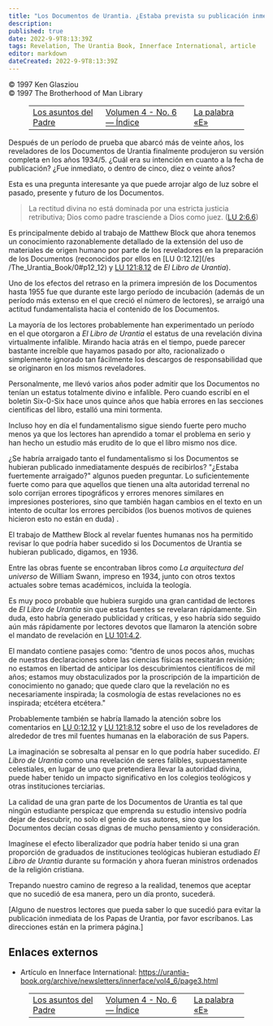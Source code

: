 ```yaml
---
title: "Los Documentos de Urantia. ¿Estaba prevista su publicación inmediata?"
description: 
published: true
date: 2022-9-9T8:13:39Z
tags: Revelation, The Urantia Book, Innerface International, article
editor: markdown
dateCreated: 2022-9-9T8:13:39Z
---
```


<p class="v-card v-sheet theme--light grey lighten-3 px-2">© 1997 Ken Glasziou<br>© 1997 The Brotherhood of Man Library</p>
<figure class="table chapter-navigator">
  <table>
    <tbody>
      <tr>
        <td>
        <a href="/es/article/Ken_Glasziou/The_Fathers_Business">
          <span class="mdi mdi-arrow-left-drop-circle"></span><span class="pl-2">Los asuntos del Padre</span>
        </a>
        </td>
        <td>
        <a href="/es/index/articles_innerface#volumen-4-no-6">
          <span class="mdi mdi-book-open-variant"></span><span class="pl-2">Volumen 4 - No. 6 — Índice</span>
        </a>
        </td>
        <td>
        <a href="/es/article/Dick_Bain/The_E_Word">
          <span class="pr-2">La palabra «E»</span><span class="mdi mdi-arrow-right-drop-circle"></span>
        </a>
        </td>
      </tr>
    </tbody>
  </table>
</figure>


Después de un período de prueba que abarcó más de veinte años, los reveladores de los Documentos de Urantia finalmente produjeron su versión completa en los años 1934/5. ¿Cuál era su intención en cuanto a la fecha de publicación? ¿Fue inmediato, o dentro de cinco, diez o veinte años?

Esta es una pregunta interesante ya que puede arrojar algo de luz sobre el pasado, presente y futuro de los Documentos.

> La rectitud divina no está dominada por una estricta justicia retributiva; Dios como padre trasciende a Dios como juez. (<a id="a40_123"></a>[LU 2:6.6](/es/The_Urantia_Book/2#p6_6))

Es principalmente debido al trabajo de Matthew Block que ahora tenemos un conocimiento razonablemente detallado de la extensión del uso de materiales de origen humano por parte de los reveladores en la preparación de los Documentos (reconocidos por ellos en [LU 0:12.12](/es /The_Urantia_Book/0#p12_12) y <a id="a42_305"></a>[LU 121:8.12](/es/The_Urantia_Book/121#p8_12) de _El Libro de Urantia_).

Uno de los efectos del retraso en la primera impresión de los Documentos hasta 1955 fue que durante este largo período de incubación (además de un período más extenso en el que creció el número de lectores), se arraigó una actitud fundamentalista hacia el contenido de los Documentos.

La mayoría de los lectores probablemente han experimentado un período en el que otorgaron a _El Libro de Urantia_ el estatus de una revelación divina virtualmente infalible. Mirando hacia atrás en el tiempo, puede parecer bastante increíble que hayamos pasado por alto, racionalizado o simplemente ignorado tan fácilmente los descargos de responsabilidad que se originaron en los mismos reveladores.

Personalmente, me llevó varios años poder admitir que los Documentos no tenían un estatus totalmente divino e infalible. Pero cuando escribí en el boletín Six-0-Six hace unos quince años que había errores en las secciones científicas del libro, estalló una mini tormenta.

Incluso hoy en día el fundamentalismo sigue siendo fuerte pero mucho menos ya que los lectores han aprendido a tomar el problema en serio y han hecho un estudio más erudito de lo que el libro mismo nos dice.

¿Se habría arraigado tanto el fundamentalismo si los Documentos se hubieran publicado inmediatamente después de recibirlos? "¿Estaba fuertemente arraigado?" algunos pueden preguntar. Lo suficientemente fuerte como para que aquellos que tienen una alta autoridad terrenal no solo corrijan errores tipográficos y errores menores similares en impresiones posteriores, sino que también hagan cambios en el texto en un intento de ocultar los errores percibidos (los buenos motivos de quienes hicieron esto no están en duda) .

El trabajo de Matthew Block al revelar fuentes humanas nos ha permitido revisar lo que podría haber sucedido si los Documentos de Urantia se hubieran publicado, digamos, en 1936.

Entre las obras fuente se encontraban libros como _La arquitectura del universo_ de William Swann, impreso en 1934, junto con otros textos actuales sobre temas académicos, incluida la teología.

Es muy poco probable que hubiera surgido una gran cantidad de lectores de _El Libro de Urantia_ sin que estas fuentes se revelaran rápidamente. Sin duda, esto habría generado publicidad y críticas, y eso habría sido seguido aún más rápidamente por lectores devotos que llamaron la atención sobre el mandato de revelación en <a id="a58_324"></a>[LU 101:4.2](/es/The_Urantia_Book/101#p4_2).

El mandato contiene pasajes como: “dentro de unos pocos años, muchas de nuestras declaraciones sobre las ciencias físicas necesitarán revisión; no estamos en libertad de anticipar los descubrimientos científicos de mil años; estamos muy obstaculizados por la proscripción de la impartición de conocimiento no ganado; que quede claro que la revelación no es necesariamente inspirada; la cosmología de estas revelaciones no es inspirada; etcétera etcétera."

Probablemente también se habría llamado la atención sobre los comentarios en <a id="a62_77"></a>[LU 0:12.12](/es/The_Urantia_Book/0#p12_12) y <a id="a62_123"></a>[LU 121:8.12](/es/The_Urantia_Book/121#p8_12) sobre el uso de los reveladores de alrededor de tres mil fuentes humanas en la elaboración de sus Papers.

La imaginación se sobresalta al pensar en lo que podría haber sucedido. _El Libro de Urantia_ como una revelación de seres falibles, supuestamente celestiales, en lugar de uno que pretendiera llevar la autoridad divina, puede haber tenido un impacto significativo en los colegios teológicos y otras instituciones terciarias.

La calidad de una gran parte de los Documentos de Urantia es tal que ningún estudiante perspicaz que emprenda su estudio intensivo podría dejar de descubrir, no solo el genio de sus autores, sino que los Documentos decían cosas dignas de mucho pensamiento y consideración.

Imagínese el efecto liberalizador que podría haber tenido si una gran proporción de graduados de instituciones teológicas hubieran estudiado _El Libro de Urantia_ durante su formación y ahora fueran ministros ordenados de la religión cristiana.

Trepando nuestro camino de regreso a la realidad, tenemos que aceptar que no sucedió de esa manera, pero un día pronto, sucederá.

[Alguno de nuestros lectores que pueda saber lo que sucedió para evitar la publicación inmediata de los Papas de Urantia, por favor escríbanos. Las direcciones están en la primera página.]

## Enlaces externos

- Artículo en Innerface International: https://urantia-book.org/archive/newsletters/innerface/vol4_6/page3.html




<figure class="table chapter-navigator">
  <table>
    <tbody>
      <tr>
        <td>
        <a href="/es/article/Ken_Glasziou/The_Fathers_Business">
          <span class="mdi mdi-arrow-left-drop-circle"></span><span class="pl-2">Los asuntos del Padre</span>
        </a>
        </td>
        <td>
        <a href="/es/index/articles_innerface#volumen-4-no-6">
          <span class="mdi mdi-book-open-variant"></span><span class="pl-2">Volumen 4 - No. 6 — Índice</span>
        </a>
        </td>
        <td>
        <a href="/es/article/Dick_Bain/The_E_Word">
          <span class="pr-2">La palabra «E»</span><span class="mdi mdi-arrow-right-drop-circle"></span>
        </a>
        </td>
      </tr>
    </tbody>
  </table>
</figure>
